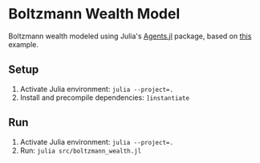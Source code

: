 # Boltzmann Wealth Model

Boltzmann wealth modeled using Julia's
[Agents.jl](https://juliadynamics.github.io/Agents.jl/stable/) package, based on
[this](https://juliadynamics.github.io/AgentsExampleZoo.jl/dev/examples/wealth_distribution/)
example.

## Setup

1. Activate Julia environment: `julia --project=.`
2. Install and precompile dependencies: `]instantiate`

## Run

1. Activate Julia environment: `julia --project=.`
2. Run: `julia src/boltzmann_wealth.jl`
